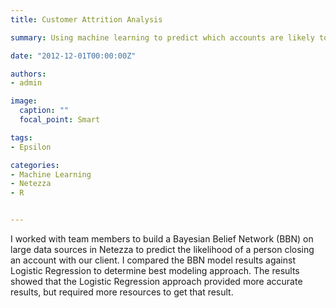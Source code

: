 ```yaml
---
title: Customer Attrition Analysis

summary: Using machine learning to predict which accounts are likely to be closed

date: "2012-12-01T00:00:00Z"

authors: 
- admin

image:
  caption: ""
  focal_point: Smart

tags:
- Epsilon

categories: 
- Machine Learning
- Netezza
- R


---
```


I worked with team members to build a Bayesian Belief Network (BBN) on large data sources in Netezza to predict the likelihood of a person closing an account with our client. I compared the BBN model results against Logistic Regression to determine best modeling approach. The results showed that the Logistic Regression approach provided more accurate results, but required more resources to get that result.